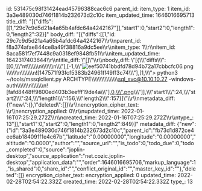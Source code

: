 id: 531475c98f31424ead45796388cac6c6
parent_id: 
item_type: 1
item_id: 3a3e489030d746f1814b232673d2c10c
item_updated_time: 1646016695713
title_diff: "[{\"diffs\":[[1,\"29c7c9d5d21a4a65b4afdc64a4242167\"]],\"start1\":0,\"start2\":0,\"length1\":0,\"length2\":32}]"
body_diff: "[{\"diffs\":[[1,\"id: 29c7c9d5d21a4a65b4afdc64a4242167\\\r\\\nparent_id: f8a374afae844ce8a49f38816a9dc5ee\\\r\\\nitem_type: 1\\\r\\\nitem_id: 8aca581f7ef7448c9a0318ef9848fb51\\\r\\\nitem_updated_time: 1642317403644\\\r\\\ntitle_diff: \\\"[]\\\"\\\r\\\nbody_diff: \\\"[{\\\\\\\"diffs\\\\\\\":[[0,\\\\\\\"nt\\\\\\\\\\\\\n\\\\\\\\\\\\\n\\\\\\\"],[-1,\\\\\\\"![eef50741bbdfd78d94b72a17cbbcfc06.png](:/26b0d90e6bcb47eda61c0fa3030e6dba)\\\\\\\\\\\\\n\\\\\\\\\\\\\n![147571f93fcf5383b24961ff49ff3c74\\\\\\\"],[1,\\\\\\\"> python3 ~/tools/mssqlclient.py ARCHTYPE\\\\\\\\\\\\\\\\\\\\\\\\\\\\\\\\sql_svc@10.10.10.27 -windows-auth\\\\\\\\\\\\\n\\\\\\\\\\\\\n![fafd8448ff9800ed403b3eefff19de4a\\\\\\\"],[0,\\\\\\\".png](:/\\\\\\\"],[-1,\\\\\\\"8d9bfce5ece24e1391e2164f189cfa6a\\\\\\\"],[1,\\\\\\\"1d9b3a8fc97549efb76c3e7e6d63d908\\\\\\\"],[0,\\\\\\\")\\\\\\\"]],\\\\\\\"start1\\\\\\\":24,\\\\\\\"start2\\\\\\\":24,\\\\\\\"length1\\\\\\\":156,\\\\\\\"length2\\\\\\\":157}]\\\"\\\r\\\nmetadata_diff: {\\\"new\\\":{},\\\"deleted\\\":[]}\\\r\\\nencryption_cipher_text: \\\r\\\nencryption_applied: 0\\\r\\\nupdated_time: 2022-01-16T07:25:29.272Z\\\r\\\ncreated_time: 2022-01-16T07:25:29.272Z\\\r\\\ntype_: 13\"]],\"start1\":0,\"start2\":0,\"length1\":0,\"length2\":849}]"
metadata_diff: {"new":{"id":"3a3e489030d746f1814b232673d2c10c","parent_id":"fb73d1d872ce4ee6ab184091f1e4c67b","latitude":"0.00000000","longitude":"0.00000000","altitude":"0.0000","author":"","source_url":"","is_todo":0,"todo_due":0,"todo_completed":0,"source":"joplin-desktop","source_application":"net.cozic.joplin-desktop","application_data":"","order":1646016695706,"markup_language":1,"is_shared":0,"share_id":"","conflict_original_id":"","master_key_id":""},"deleted":[]}
encryption_cipher_text: 
encryption_applied: 0
updated_time: 2022-02-28T02:54:22.332Z
created_time: 2022-02-28T02:54:22.332Z
type_: 13
